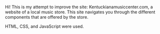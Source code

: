 Hi!
This is my attempt to improve the site: Kentuckianamusiccenter.com, a website of a local music store. 
This site navigates you through the different components that are offered by the store.

HTML, CSS, and JavaScript were used. 